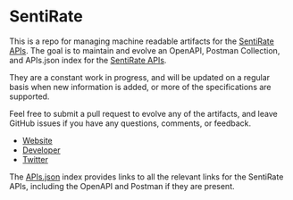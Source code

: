 # SentiRateThis is a repo for managing machine readable artifacts for the [SentiRate APIs](http://sentirate.com/). The goal is to maintain and evolve an OpenAPI, Postman Collection, and APIs.json index for the [SentiRate APIs](http://sentirate.com/).They are a constant work in progress, and will be updated on a regular basis when new information is added, or more of the specifications are supported.Feel free to submit a pull request to evolve any of the artifacts, and leave GitHub issues if you have any questions, comments, or feedback.- [Website](http://sentirate.com/)- [Developer](http://sentirate.com/)- [Twitter](https://twitter.com/#!/sentirate)The [APIs.json](https://github.com/api-evangelist/sentirate/blob/master/apis.json) index provides links to all the relevant links for the SentiRate APIs, including the OpenAPI and Postman if they are present.